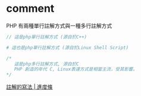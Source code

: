 # comment

PHP 有兩種單行註解方式與一種多行註解方式

```php
// 這是php單行註解方式 (源自於C++)

# 這也是php單行註解方式 (源自於Linux Shell Script)

/*
   這是php多行註解方式, 源自於C
   PHP 創造的年代 C, Linux表達方式是相當主流，受其影響。
*/
```

[註解的寫法 | 進度條](https://progressbar.tw/posts/148)
